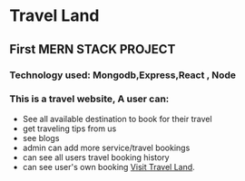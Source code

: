 # Travel Land
## First MERN STACK PROJECT
### Technology used: Mongodb,Express,React , Node
### This is a travel website, A user can:
* See all available destination to book for their travel
* get traveling tips from us
* see blogs
* admin can add more service/travel bookings
* can see all users travel booking history
* can see user's own booking
[Visit Travel Land](https://travel-land-imtiaz-full-stack-mern.netlify.app/).

